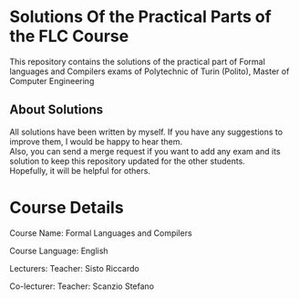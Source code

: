 # Solutions Of the Practical Parts of the FLC Course
This repository contains the solutions of the practical part of Formal languages and Compilers exams of Polytechnic of Turin (Polito), Master of Computer Engineering

## About Solutions
All solutions have been written by myself. If you have any suggestions to improve them, I would be happy to hear them. </br>
Also, you can send a merge request if you want to add any exam and its solution to keep this repository updated for the other students. </br>
Hopefully, it will be helpful for others. </br>

# Course Details
Course Name: Formal Languages and Compilers

Course Language: English

Lecturers:
    Teacher: Sisto Riccardo
    
Co-lecturer:
    Teacher: Scanzio Stefano
